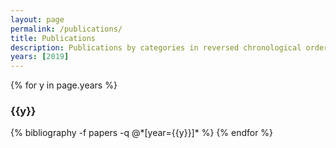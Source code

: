 ```yaml
---
layout: page
permalink: /publications/
title: Publications
description: Publications by categories in reversed chronological order. Generated by jekyll-scholar.
years: [2019]
---
```


{% for y in page.years %}
  <h3 class="year">{{y}}</h3>
  {% bibliography -f papers -q @*[year={{y}}]* %}
{% endfor %}
